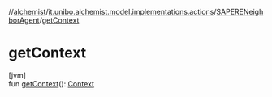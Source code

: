 //[alchemist](../../../index.md)/[it.unibo.alchemist.model.implementations.actions](../index.md)/[SAPERENeighborAgent](index.md)/[getContext](get-context.md)

# getContext

[jvm]\
fun [getContext](get-context.md)(): [Context](../../it.unibo.alchemist.model.interfaces/-context/index.md)
